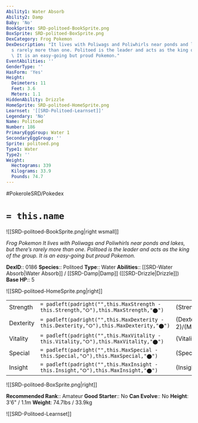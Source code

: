 ```yaml
---
Ability1: Water Absorb
Ability2: Damp
Baby: 'No'
BookSprite: SRD-politoed-BookSprite.png
BoxSprite: SRD-politoed-BoxSprite.png
DexCategory: Frog Pokemon
DexDescription: "It lives with Poliwags and Poliwhirls near ponds and lakes, but there\u2019\
  s rarely more than one. Politoed is the leader and acts as the king of the group.\
  \ It is an easy-going but proud Pokemon."
EventAbilities: ''
GenderType: ''
HasForm: 'Yes'
Height:
  Deimeters: 11
  Feet: 3.6
  Meters: 1.1
HiddenAbility: Drizzle
HomeSprite: SRD-politoed-HomeSprite.png
Learnset: '[[SRD-Politoed-Learnset]]'
Legendary: 'No'
Name: Politoed
Number: 186
PrimaryEggGroup: Water 1
SecondaryEggGroup: ''
Sprite: politoed.png
Type1: Water
Type2: ''
Weight:
  Hectograms: 339
  Kilograms: 33.9
  Pounds: 74.7
---
```


#PokeroleSRD/Pokedex

# `= this.name`

![[SRD-politoed-BookSprite.png|right wsmall]]

*Frog Pokemon*
*It lives with Poliwags and Poliwhirls near ponds and lakes, but there’s rarely more than one. Politoed is the leader and acts as the king of the group. It is an easy-going but proud Pokemon.*

**DexID**:: 0186
**Species**:: Politoed
**Type**:: Water
**Abilities**:: [[SRD-Water Absorb|Water Absorb]] / [[SRD-Damp|Damp]] ([[SRD-Drizzle|Drizzle]])
**Base HP**:: 5

![[SRD-politoed-HomeSprite.png|right]]

|           |                                                                                        |                                          |
| --------- | -------------------------------------------------------------------------------------- | ---------------------------------------- |
| Strength  | `= padleft(padright("",this.MaxStrength - this.Strength,"⭘"),this.MaxStrength,"⬤")`    | (Strength::2)/(MaxStrength::5)   |
| Dexterity | `= padleft(padright("",this.MaxDexterity - this.Dexterity,"⭘"),this.MaxDexterity,"⬤")` | (Dexterity:: 2)/(MaxDexterity::4) |
| Vitality  | `= padleft(padright("",this.MaxVitality - this.Vitality,"⭘"),this.MaxVitality,"⬤")`    | (Vitality::2)/(MaxVitality::5)   |
| Special   | `= padleft(padright("",this.MaxSpecial - this.Special,"⭘"),this.MaxSpecial,"⬤")`       | (Special::2)/(MaxSpecial::5)     |
| Insight   | `= padleft(padright("",this.MaxInsight - this.Insight,"⭘"),this.MaxInsight,"⬤")`       | (Insight::3)/(MaxInsight::6)     |

![[SRD-politoed-BoxSprite.png|right]]

**Recommended Rank**:: Amateur
**Good Starter**:: No
**Can Evolve**:: No
**Height**: 3'6" / 1.1m
**Weight**: 74.7lbs / 33.9kg

![[SRD-Politoed-Learnset]]